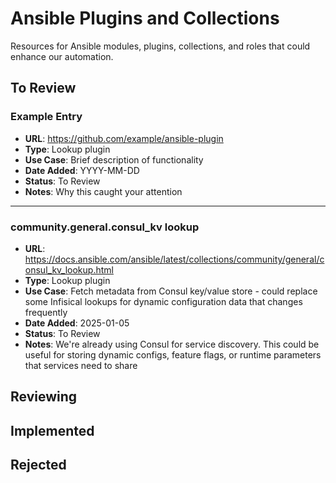 # Ansible Plugins and Collections

Resources for Ansible modules, plugins, collections, and roles that could enhance our automation.

## To Review

### Example Entry

- **URL**: <https://github.com/example/ansible-plugin>
- **Type**: Lookup plugin
- **Use Case**: Brief description of functionality
- **Date Added**: YYYY-MM-DD
- **Status**: To Review
- **Notes**: Why this caught your attention

---

<!-- Add new entries below this line -->

### community.general.consul_kv lookup

- **URL**: <https://docs.ansible.com/ansible/latest/collections/community/general/consul_kv_lookup.html>
- **Type**: Lookup plugin
- **Use Case**: Fetch metadata from Consul key/value store - could replace some Infisical lookups for dynamic configuration data that changes frequently
- **Date Added**: 2025-01-05
- **Status**: To Review
- **Notes**: We're already using Consul for service discovery. This could be useful for storing dynamic configs, feature flags, or runtime parameters that services need to share

## Reviewing

<!-- Move entries here when actively evaluating -->

## Implemented

<!-- Move entries here when integrated into the project -->

## Rejected

<!-- Move entries here with reason for rejection -->
